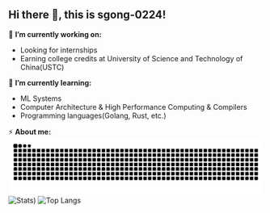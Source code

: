 ## Hi there 👋, this is sgong-0224!

🔭 **I’m currently working on:**
- Looking for internships
- Earning college credits at University of Science and Technology of China(USTC)

🌱 **I’m currently learning:**
- ML Systems
- Computer Architecture & High Performance Computing & Compilers
- Programming languages(Golang, Rust, etc.)

⚡ **About me:**
![Contributions](https://github.com/sgong-0224/sgong-0224/blob/output/github-contribution-grid-snake.svg)
![Stats](https://github-readme-stats.vercel.app/api?username=sgong-0224&show_icons=true&bg_color=00000000&rank_icon=github))
![Top Langs](https://github-readme-stats.vercel.app/api/top-langs/?username=sgong-0224&layout=compact)
